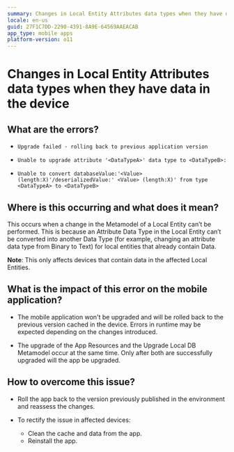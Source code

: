 ```yaml
---
summary: Changes in Local Entity Attributes data types when they have data in the device
locale: en-us
guid: 27F1C7DD-2290-4391-8A9E-64569AAEACAB
app_type: mobile apps
platform-version: o11
---
```


# Changes in Local Entity Attributes data types when they have data in the device

## What are the errors?

* ``Upgrade failed - rolling back to previous application version``

* ``Unable to upgrade attribute '<DataTypeA>' data type to <DataTypeB>:``

* ``Unable to convert databaseValue:'<Value>  (length:X)'/deserializedValue:' <Value> (length:X)' from type <DataTypeA> to <DataTypeB>``

## Where is this occurring and what does it mean?

This occurs when a change in the Metamodel of a Local Entity can’t be performed. This is because an Attribute Data Type in the Local Entity can’t be converted into another Data Type (for example, changing an attribute data type from Binary to Text) for local entities that already contain Data. 

**Note**: This only affects devices that contain data in the affected Local Entities.

## What is the impact of this error on the mobile application?

* The mobile application won't be upgraded and will be rolled back to the previous version cached in the device. Errors in runtime may be expected depending on the changes introduced.

* The upgrade of the App Resources and the Upgrade Local DB Metamodel occur at the same time. Only after both are successfully upgraded will the app be upgraded.  

## How to overcome this issue?

* Roll the app back to the version previously published in the environment and reassess the changes.

* To rectify the issue in affected devices:
    * Clean the cache and data from the app.
    * Reinstall the app.
